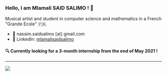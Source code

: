 ### Hello, I am Mlamali SAID SALIMO ! :wave:

Musical artist and student in computer science and mathematics in a French "Grande Ecole" :fr:.

- :email:	nassim.saidsalimo [at] gmail.com
- :briefcase: LinkedIn: [mlamalisaidsalimo](https://www.linkedin.com/in/mlamalisaidsalimo)

#### :mag: Currently looking for a 3-month internship from the end of May 2021 ! 

---
![](https://drive.google.com/uc?id=1qdImoHmTLos_gc74zTZ-mHsmgm0DljkL&authuser=saidsalimo%40eisti.eu&usp=drive_fs)
